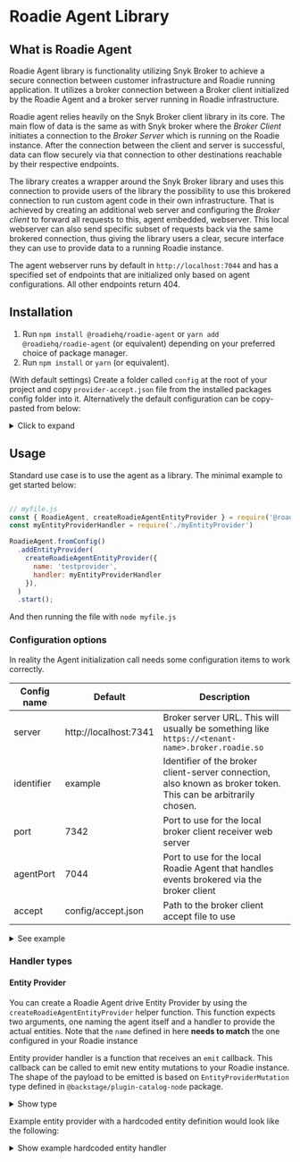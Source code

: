 # Roadie Agent Library

## What is Roadie Agent

Roadie Agent library is functionality utilizing Snyk Broker to achieve a secure connection between customer infrastructure and Roadie running application. It utilizes a broker connection between a Broker client initialized by the Roadie Agent and a broker server running in Roadie infrastructure.

Roadie agent relies heavily on the Snyk Broker client library in its core. The main flow of data is the same as with Snyk broker where the _Broker Client_ initiates a connection to the _Broker Server_ which is running on the Roadie instance. After the connection between the client and server is successful, data can flow securely via that connection to other destinations reachable by their respective endpoints.

The library creates a wrapper around the Snyk Broker library and uses this connection to provide users of the library the possibility to use this brokered connection to run custom agent code in their own infrastructure. That is achieved by creating an additional web server and configuring the _Broker client_ to forward all requests to this, agent embedded, webserver. This local webserver can also send specific subset of requests back via the same brokered connection, thus giving the library users a clear, secure interface they can use to provide data to a running Roadie instance.

The agent webserver runs by default in `http://localhost:7044` and has a specified set of endpoints that are initialized only based on agent configurations. All other endpoints return 404.


## Installation

1. Run `npm install @roadiehq/roadie-agent` or `yarn add @roadiehq/roadie-agent` (or equivalent) depending on your preferred choice of package manager.
2. Run `npm install` or `yarn` (or equivalent).

(With default settings) Create a folder called `config` at the root of your project and copy `provider-accept.json` file from the installed packages config folder into it. Alternatively the default configuration can be copy-pasted from below:
<details>

<summary>Click to expand</summary>


```json
{
  "private": [
    {
      "method": "GET",
      "path": "/agent-provider/*",
      "origin": "http://localhost:7044"
    }
  ],
  "public": [
    {
      "method": "any",
      "path": "/*"
    }
  ]
}
```

</details>

## Usage

Standard use case is to use the agent as a library. The minimal example to get started below:

```javascript

// myfile.js
const { RoadieAgent, createRoadieAgentEntityProvider } = require('@roadiehq/roadie-agent')
const myEntityProviderHandler = require('./myEntityProvider')

RoadieAgent.fromConfig()
  .addEntityProvider(
    createRoadieAgentEntityProvider({
      name: 'testprovider',
      handler: myEntityProviderHandler
    }),
  )
  .start();

```

And then running the file with `node myfile.js`

### Configuration options

In reality the Agent initialization call needs some configuration items to work correctly.

| Config name | Default               | Description                                                                                                     |
|-------------|-----------------------|-----------------------------------------------------------------------------------------------------------------|
| server      | http://localhost:7341 | Broker server URL. This will usually be something like `https://<tenant-name>.broker.roadie.so`                 |
| identifier  | example               | Identifier of the broker client-server connection, also known as broker token. This can be arbitrarily chosen.  |
| port        | 7342                  | Port to use for the local broker client receiver web server                                                     |
| agentPort   | 7044                  | Port to use for the local Roadie Agent that handles events brokered via the broker client                       |
| accept      | config/accept.json    | Path to the broker client accept file to use                                                                    |


<details>

<summary>See example</summary>


```js
RoadieAgent.fromConfig({
      server: 'https://myroadie.broker.roadie.so',
      identifier: 'my-dev-cluster-roadie-agent',
      accept: '/etc/config/my-modified-accept.json',
   })
  .addEntityProvider(
    createRoadieAgentEntityProvider({
      name: 'testprovider',
      handler: myEntityProviderHandler
    }),
  )
  .start();
```
</details>

### Handler types

#### Entity Provider

You can create a Roadie Agent drive Entity Provider by using the `createRoadieAgentEntityProvider` helper function. This function expects two arguments, one naming the agent itself and a handler to provide the actual entities. Note that the `name` defined in here **needs to match** the one configured in your Roadie instance 

Entity provider handler is a function that receives an `emit` callback. This callback can be called to emit new entity mutations to your Roadie instance. The shape of the payload to be emitted is based on `EntityProviderMutation` type defined in `@backstage/plugin-catalog-node` package. 
<details>
<summary>Show type</summary>

```typescript
export declare type EntityProviderMutation = {
    type: 'full';
    entities: DeferredEntity[];
} | {
    type: 'delta';
    added: DeferredEntity[];
    removed: DeferredEntity[];
};

export declare type DeferredEntity = {
  entity: Entity;
  locationKey?: string;
};
```
</details>


Example entity provider with a hardcoded entity definition would look like the following:

<details>
<summary>Show example hardcoded entity handler</summary>


```typescript
const fakePayload = {
  type: 'full',
  entities: [
    {
      entity: {
        metadata: {
          namespace: 'default',
          annotations: {},
          name: 'locally-provided-group-entity',
          title: 'Locally provided entity',
          description:
            'Entity that is provided via Broker connection from an entity provider running on a separate machine',
        },
        apiVersion: 'backstage.io/v1alpha1',
        kind: 'Group',
        spec: {
          type: 'team',
          profile: {
            displayName: 'Locally provided group entity',
            email: 'team-alpha@example.com',
            picture:
              'https://avatars.dicebear.com/api/identicon/team-alpha@example.com.svg?background=%23fff&margin=25',
          },
          children: [],
        },
      },
    },
  ],
};

const myEntityHandler = async (emit) => {
  await emit(fakePayload);
}
```
</details>


